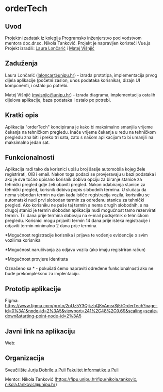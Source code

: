 # orderTech

## Uvod

Projektni zadatak iz kolegija Programsko inženjerstvo pod vodstvom mentora doc.dr.sc. Nikola Tanković.
Projekt je napravljen koristeći Vue.js
Projekt izradili: [Laura Lončarić](https://github.com/LoncaricLaura) i [Matej Višnjić](https://github.com/mvisnjic)

## Zaduženja

Laura Lončarić (laloncar@unipu.hr) - izrada prototipa, implementacija prvog dijela aplikacije (početni zaslon, unos podataka korisnika), dizajn UI komponenti, i ostalo po potrebi.

Matej Višnjić (mvisnjic@unipu.hr) - izrada diagrama, implementacija ostalih dijelova aplikacije, baza podataka i ostalo po potrebi.

## Kratki opis

Aplikacija "orderTech" koncipirana je kako bi maksimalno smanjila vrijeme čekanja na tehničkom pregledu. Inače vrijeme čekanja u redu na tehničkom pregledu zna biti i preko tri sata, zato s našom aplikacijom to bi umanjili na maksimalno jedan sat.

## Funkcionalnosti

Aplikacija radi tako da korisnici upišu broj šasije automobila kojeg žele registrirati, OIB i email. Nakon toga podaci se provjeravaju u bazi podataka i ako je sve točno upisano korisnik dobiva opciju za biranje stanice za tehnički pregled gdje želi obaviti pregled. Nakon odabiranja stanice za tehnički pregled, korisnik dobiva popis slobodnih termina. U slučaju da nema slobodan termin na dan kada ističe registracija vozila, korisniku se automatski nudi prvi slobodan termin za određenu stanicu za tehnički pregled. Ako korisniku ne paše taj termin a nema drugih slobodnih, a na drugoj stanici je termin slobodan aplikacija nudi mogućnost tamo rezervirati termin. Tri dana prije termina dobivaju na e-mail podsjetnik o tehničkom pregledu. Korisnici mogu prijaviti termin 14 dana prije isteka registracije i odjaviti termin minimalno 2 dana prije termina.

\*Mogućnost registracije korisnika i prijava te vođenje evidencije o svim vozilima korisnika

\*Mogućnost naručivanja za odjavu vozila (ako imaju registriran račun)

\*Mogućnost provjere identiteta

Označeno sa \* - pokušati ćemo napraviti određene funkcionalnosti ako ne bude prekompleksno za implentaciju.

## Prototip aplikacije

Figma: https://www.figma.com/proto/2pUz5Y3QjkzbQKvAmsrSj5/OrderTech?page-id=0%3A1&node-id=2%3A5&viewport=241%2C48%2C0.69&scaling=scale-down&starting-point-node-id=2%3A5

## Javni link na aplikaciju

Web:

## Organizacija

[Sveučilište Jurja Dobrile u Puli](https://www.unipu.hr/)
[Fakultet informatike u Puli](https://fipu.unipu.hr/)

Mentor: Nikola Tanković (https://fipu.unipu.hr/fipu/nikola.tankovic, nikola.tankovic@unipu.hr)
